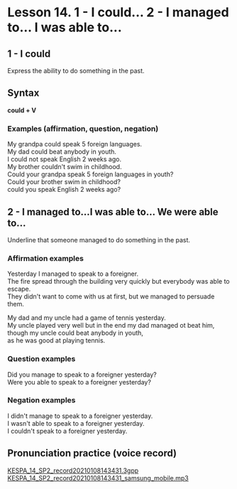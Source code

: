 # Lesson 14. 1 - I could... 2 - I managed to... I was able to...


## 1 - I could

Express the ability to do something in the past.  

## Syntax

**could + V**

### Examples (affirmation, question, negation)

My grandpa could speak 5 foreign languages.  
My dad could beat anybody in youth.  
I could not speak English 2 weeks ago.  
My brother couldn't swim in childhood.  
Could your grandpa speak 5 foreign languages in youth?  
Could your brother swim in childhood?  
could you speak English 2 weeks ago?  


## 2 - I managed to...I was able to... We were able to...

Underline that someone managed to do something in the past.

### Affirmation examples

Yesterday I managed to speak to a foreigner.  
The fire spread through the building very quickly but everybody was able to escape.  
They didn't want to come with us at first, but we managed to persuade them.  

My dad and my uncle had a game of tennis yesterday.  
My uncle played very well but in the end my dad managed ot beat him,  
though my uncle could beat anybody in youth,   
as he was good at playing tennis.  

### Question examples

Did you manage to speak to a foreigner yesterday?  
Were you able to speak to a foreigner yesterday?  

### Negation examples

I didn't manage to speak to a foreigner yesterday.  
I wasn't able to speak to a foreigner yesterday.  
I couldn't speak to a foreigner yesterday.  


## Pronunciation practice (voice record)

[KESPA_14_SP2_record20210108143431.3gpp](https://mega.nz/file/Q4F0VZwb#YZnvau76BoLoNq1EXb5yABhpHKzRwdBjmG22yx9Vrbs)  
[KESPA_14_SP2_record20210108143431_samsung_mobile.mp3](https://mega.nz/file/Q8dCVZLJ#ajR6lK1Jp2JXzliFLtyfcdZXCO07CgwVf7b-lfjTk9w)

